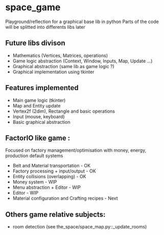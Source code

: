 # space_game

Playground/reflection for a graphical base lib in python
Parts of the code will be splitted into differents libs later

## Future libs divison

- Mathematics (Vertices, Matrices, operations)
- Game logic abstraction (Context, Window, Inputs, Map, Update ...)
- Graphical abstraction (same lib as game logic ?)
- Graphical implementation using tkinter

## Features implemented

- Main game logic (tkinter)
- Map and Entity update
- Vertex2f (2dim), Rectangle and basic operations
- Input (mouse, keyboard)
- Basic graphical abstraction

## FactorIO like game :

Focused on factory management/optimisation with money, energy, production default systems

- Belt and Material transportation - OK
- Factory processing + input/output - OK
- Entity collisions (overlapping) - OK
- Money system - WIP
- Menu abstraction + Editor - WIP
- Editor - WIP
- Material configuration and Crafting recipes - Next

## Others game relative subjects:

- room detection (see the_space/space_map.py::\_update_rooms)

